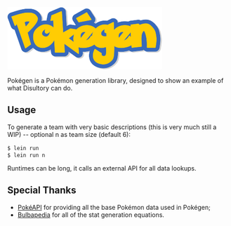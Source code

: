 ![Pokegen Logo](res/logo.png)

Pokégen is a Pokémon generation library, designed to show an example of
what Disultory can do.

## Usage

To generate a team with very basic descriptions (this is very much still
a WIP) -- optional n as team size (default 6):

```
$ lein run
$ lein run n
```

Runtimes can be long, it calls an external API for all data lookups.

## Special Thanks

- [PokéAPI](https://pokeapi.co/) for providing all the base Pokémon data
used in Pokégen;
- [Bulbapedia](https://bulbapedia.bulbagarden.net/wiki/) for all of the
stat generation equations.
